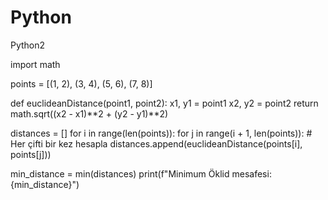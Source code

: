 # Python
Python2

import math


points = [(1, 2), (3, 4), (5, 6), (7, 8)]


def euclideanDistance(point1, point2):
    x1, y1 = point1
    x2, y2 = point2
    return math.sqrt((x2 - x1)**2 + (y2 - y1)**2)


distances = []
for i in range(len(points)):
    for j in range(i + 1, len(points)):  # Her çifti bir kez hesapla
        distances.append(euclideanDistance(points[i], points[j]))


min_distance = min(distances)
print(f"Minimum Öklid mesafesi: {min_distance}")
